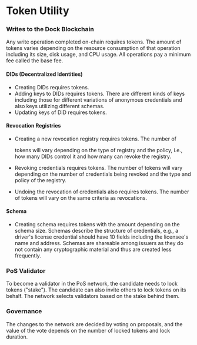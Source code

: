 # Token Utility

### Writes to the Dock Blockchain

Any write operation completed on-chain requires tokens. The amount of tokens varies depending on the resource consumption of that operation including its size, disk usage, and CPU usage. All operations pay a minimum fee called the base fee.

#### DIDs \(Decentralized Identities\)

* Creating DIDs requires tokens.
* Adding keys to DIDs requires tokens. There are different kinds of keys including those for different variations of anonymous credentials and also keys utilizing different schemas.
* Updating keys of DID requires tokens.

#### Revocation Registries

* Creating a new revocation registry requires tokens. The number of

  tokens will vary depending on the type of registry and the policy, i.e., how many DIDs control it and how many can revoke the registry.

* Revoking credentials requires tokens. The number of tokens will vary depending on the number of credentials being revoked and the type and policy of the registry.
* Undoing the revocation of credentials also requires tokens. The number of tokens will vary on the same criteria as revocations.

#### Schema

* Creating schema requires tokens with the amount depending on the schema size. Schemas describe the structure of credentials, e.g., a driver's license credential should have 10 fields including the licensee's name and address. Schemas are shareable among issuers as they do not contain any cryptographic material and thus are created less frequently.

### PoS Validator

To become a validator in the PoS network, the candidate needs to lock tokens \("stake"\). The candidate can also invite others to lock tokens on its behalf. The network selects validators based on the stake behind them.

### Governance

The changes to the network are decided by voting on proposals, and the value of the vote depends on the number of locked tokens and lock duration.

